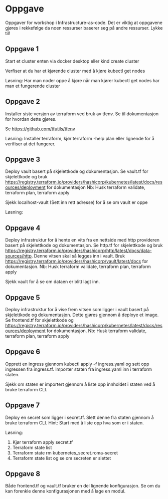 # Oppgave
Oppgaver for workshop i Infrastructure-as-code. Det er viktig at oppgavene gjøres i rekkefølge da noen ressurser baserer seg på andre ressurser. Lykke til!

## Oppgave 1

Start et cluster enten via docker desktop eller kind create cluster

Verfiser at du har et kjørende cluster med å kjøre kubectl get nodes


Løsning:
Har man noder oppe å kjøre når man kjører kubectl get nodes har man et fungerende cluster

## Oppgave 2

Installer siste versjon av terraform ved bruk av tfenv. Se til dokumentasjon for hvordan dette gjøres.

Se https://github.com/tfutils/tfenv

Løsning:
Installer terraform, kjør terraform -help plan eller lignende for å verifiser at det fungerer.

## Oppgave 3

Deploy vault basert på skjelettkode og dokumentasjon.
Se vault.tf for skjelettkode og bruk https://registry.terraform.io/providers/hashicorp/kubernetes/latest/docs/resources/deployment for dokumentasjon
Nb: Husk terraform validate, terraform plan, terraform apply

Sjekk localhost-vault (Sett inn rett adresse) for å se om vault er oppe

Løsning:

## Oppgave 4

Deploy infrastruktur for å hente en vits fra en nettside med http provideren basert på skjelettkode og dokumentasjon.
Se http.tf for skjelettkode og bruk https://registry.terraform.io/providers/hashicorp/http/latest/docs/data-sources/http. Denne vitsen skal så legges inn i vault. Bruk https://registry.terraform.io/providers/hashicorp/vault/latest/docs for dokumentasjon.
Nb: Husk terraform validate, terraform plan, terraform apply

Sjekk vault for å se om dataen er blitt lagt inn. 

## Oppgave 5

Deploy infrastruktur for å vise frem vitsen som ligger i vault basert på skjelettkode og dokumentasjon. Dette gjøres gjennom å deploye et image.
Se frontend.tf for skjelettkode og https://registry.terraform.io/providers/hashicorp/kubernetes/latest/docs/resources/deployment for dokumentasjon.
Nb: Husk terraform validate, terraform plan, terraform apply

## Oppgave 6

Opprett en ingress gjennom kubectl apply -f ingress.yaml og sett opp ingressen fra ingress.tf. Importer staten fra ingress.yaml inn i terraform staten. 

Sjekk om staten er importert gjennom å liste opp innholdet i staten ved å bruke terraform CLI. 
## Oppgave 7

Deploy en secret som ligger i secret.tf. Slett denne fra staten gjennom å bruke terraform CLI. Hint: Start med å liste opp hva som er i staten. 

Løsning:

1. Kjør terraform apply secret.tf
2. Terraform state list
3. Terraform state rm kubernetes_secret.roma-secret
4. Terraform state list og se om secreten er slettet
  

## Oppgave 8

  

Både frontend.tf og vault.tf bruker en del lignende konfigurasjon. Se om du kan forenkle denne konfigurasjonen med å lage en modul.
